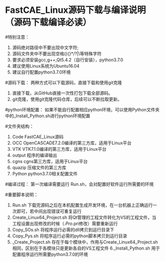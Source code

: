# FastCAE_Linux源码下载与编译说明（源码下载编译必读）

#特别注意：
1. 源码绝对路径中不要出现中文字符;
2. 源码文件夹中不要出现空格(){}*/?|\等特殊字符
3. 要求必须安装gcc,g++,Qt5.4.2（自行安装），python3.7.0
4. 建议使用Linux系统为Ubuntu16.04
5. 建议自行配置python3.7.0环境

#源码下载：
两种方式可以下载源码，直接下载和使用git克隆
1. 直接下载，从GitHub直接一次性打包下载全部源码。
2. git克隆，使用git克隆代码仓库，后续可以不断拉取更新。

#python环境配置：
如果不能自行配置相应python环境，可以使用Python文件夹中的_Install_Python.sh进行python环境配置

#文件夹结构：
1. Code    FastCAE_Linux源码
2. OCC     OpenCASCADE7.2.0编译的第三方库，适用于Linux平台
3. VTK     VTK7.1.0编译的第三方库，适用于Linux平台
4. output  程序的编译输出
5. cgns     cgns第三方库，适用于Linux平台
6. quazip   压缩文件的第三方库
7. Python   python3.7.0相关配置文件

#编译过程：
第一次编译需要运行 Run.sh，会对配置好软件运行所需要的环境

#重要脚本说明：
1. Run.sh                     下载完源码之后在本机配置生成开发环境，在一台机器上正确运行一次即可，若中间出现错误可重复运行
2. Create_Linux64_Project.sh  将Qt管理的工程文件转化为VS的工程文件，当工程设置出现修改的时候（*.Pro*.pri修改）需要重新运行
3. Copy_SOs.sh                将程序运行必需的dll拷贝到运行目录下
4. Copy_Pys.sh                将程序运行必需的python脚本拷贝到运行目录
5. _Create_Project.sh         存在于每个模块中，作用与Create_Linux64_Project.sh相同，区别在于各模块只是更新各自的VS工程文件
6._Install_Python.sh          用于配置程序运行所需要python3.7.0的环境
